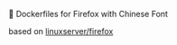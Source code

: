 :whale: Dockerfiles for Firefox with Chinese Font

based on [linuxserver/firefox](https://github.com/linuxserver/docker-firefox)